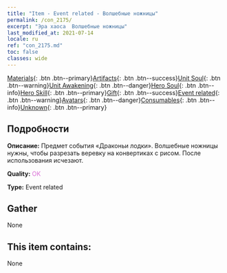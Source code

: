 ```yaml
---
title: "Item - Event related - Волшебные ножницы"
permalink: /con_2175/
excerpt: "Эра хаоса  Волшебные ножницы"
last_modified_at: 2021-07-14
locale: ru
ref: "con_2175.md"
toc: false
classes: wide
---
```

 [Materials](/ItemsRU/){: .btn .btn--primary}[Artifacts](/ItemsRU/Artifacts/){: .btn .btn--success}[Unit Soul](/ItemsRU/UnitSoul/){: .btn .btn--warning}[Unit Awakening](/ItemsRU/UnitAwakening/){: .btn .btn--danger}[Hero Soul](/ItemsRU/HeroSoul/){: .btn .btn--info}[Hero Skill](/ItemsRU/HeroSkill/){: .btn .btn--primary}[Gift](/ItemsRU/Gift/){: .btn .btn--success}[Event related](/ItemsRU/Events/){: .btn .btn--warning}[Avatars](/ItemsRU/Avatars/){: .btn .btn--danger}[Consumables](/ItemsRU/Consumables/){: .btn .btn--info}[Unknown](/ItemsRU/Unknown/){: .btn .btn--primary}

## Подробности
 **Описание:** Предмет события «Драконьи лодки». Волшебные ножницы нужны, чтобы разрезать веревку на конвертиках с рисом. После использования исчезают.

 **Quality:** <span style="color: #DA70D6">OK</span>

 **Type:** Event related

## Gather

  None

## This item contains:

  None

